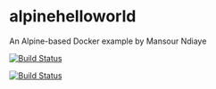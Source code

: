 # alpinehelloworld
An Alpine-based Docker example by Mansour Ndiaye

[![Build Status](http://93a2-94-239-45-50.ngrok-free.app/job/alpinehelloworld/badge/icon)](http://93a2-94-239-45-50.ngrok-free.app/job/alpinehelloworld/)

[![Build Status](https://93a2-94-239-45-50.ngrok-free.app/buildStatus/icon?job=alpinehelloworld)](http://93a2-94-239-45-50.ngrok-free.app/job/alpinehelloworld/)
